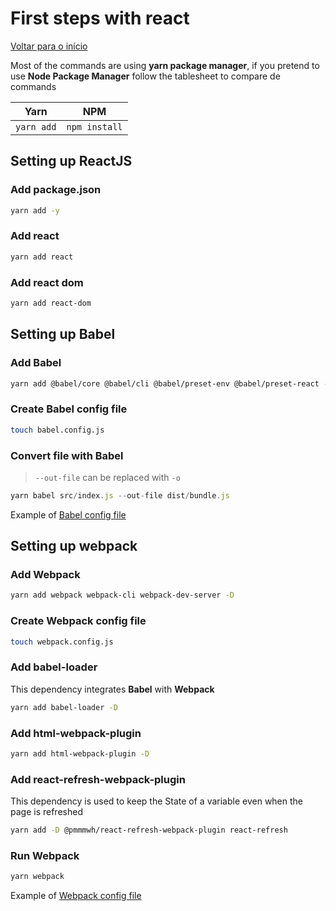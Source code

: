 # First steps with react

[Voltar para o início](./README.md)

Most of the commands are using **yarn package manager**, if you pretend to use **Node Package Manager** follow the tablesheet to compare de commands

| Yarn       | NPM           |
| ---------- | ------------- |
| `yarn add` | `npm install` |

## Setting up ReactJS

### Add package.json

```bash
yarn add -y
```

### Add react

```bash
yarn add react
```

### Add react dom

```bash
yarn add react-dom
```

## Setting up Babel

### Add Babel

```bash
yarn add @babel/core @babel/cli @babel/preset-env @babel/preset-react -D
```

### Create Babel config file

```bash
touch babel.config.js
```

### Convert file with Babel

> `--out-file` can be replaced with `-o`

```js
yarn babel src/index.js --out-file dist/bundle.js
```

Example of [Babel config file](https://gist.github.com/DiegoCstBraga/e01eb17e6eb895c29bcca94a30369c5b)

## Setting up webpack

### Add Webpack

```bash
yarn add webpack webpack-cli webpack-dev-server -D
```

### Create Webpack config file

```bash
touch webpack.config.js
```

### Add babel-loader

This dependency integrates **Babel** with **Webpack**

```bash
yarn add babel-loader -D
```

### Add html-webpack-plugin

```bash
yarn add html-webpack-plugin -D
```

### Add react-refresh-webpack-plugin

This dependency is used to keep the State of a variable even when the page is refreshed

```bash
yarn add -D @pmmmwh/react-refresh-webpack-plugin react-refresh
```

### Run Webpack

```bash
yarn webpack
```

Example of [Webpack config file](https://gist.github.com/DiegoCstBraga/e01eb17e6eb895c29bcca94a30369c5b)
<!--stackedit_data:
eyJoaXN0b3J5IjpbMTMwNDgwNzA0MV19
-->